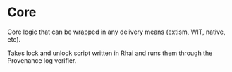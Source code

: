 # Core

Core logic that can be wrapped in any delivery means (extism, WIT, native, etc).

Takes lock and unlock script written in Rhai and runs them through the Provenance log verifier.
